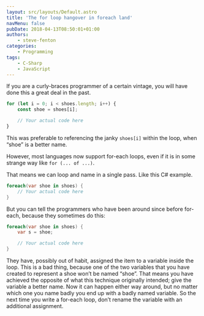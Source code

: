 ```yaml
---
layout: src/layouts/Default.astro
title: 'The for loop hangover in foreach land'
navMenu: false
pubDate: 2018-04-13T08:50:01+01:00
authors:
    - steve-fenton
categories:
    - Programming
tags:
    - C-Sharp
    - JavaScript
---
```


If you are a curly-braces programmer of a certain vintage, you will have done this a great deal in the past.

```javascript
for (let i = 0; i < shoes.length; i++) {
    const shoe = shoes[i];

    // Your actual code here
}
```

This was preferable to referencing the janky `shoes[i]` within the loop, when “shoe” is a better name.

However, most languages now support for-each loops, even if it is in some strange way like `for (... of ...)`.

That means we can loop and name in a single pass. Like this C# example.

```csharp
foreach(var shoe in shoes) {
    // Your actual code here
}
```

But you can tell the programmers who have been around since before for-each, because they sometimes do this:

```csharp
foreach(var shoe in shoes) {
    var s = shoe;

    // Your actual code here
}
```

They have, possibly out of habit, assigned the item to a variable inside the loop. This is a bad thing, because one of the two variables that you have created to represent a shoe won’t be named “shoe”. That means you have achieved the opposite of what this technique originally intended; give the variable a better name. Now it can happen either way around, but no matter which one you name badly you end up with a badly named variable. So the next time you write a for-each loop, don’t rename the variable with an additional assignment.